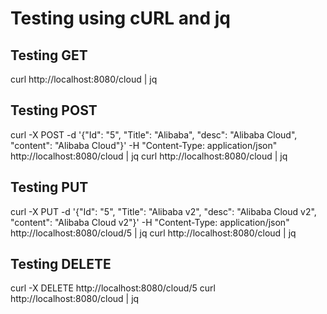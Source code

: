 # Testing using cURL and jq

## Testing GET
curl http://localhost:8080/cloud | jq

## Testing POST
curl -X POST -d '{"Id": "5", "Title": "Alibaba", "desc": "Alibaba Cloud", "content": "Alibaba Cloud"}' -H "Content-Type: application/json" http://localhost:8080/cloud | jq
curl http://localhost:8080/cloud | jq

## Testing PUT
curl -X PUT -d '{"Id": "5", "Title": "Alibaba v2", "desc": "Alibaba Cloud v2", "content": "Alibaba Cloud v2"}' -H "Content-Type: application/json" http://localhost:8080/cloud/5 | jq
curl http://localhost:8080/cloud | jq

## Testing DELETE
curl -X DELETE http://localhost:8080/cloud/5
curl http://localhost:8080/cloud | jq
